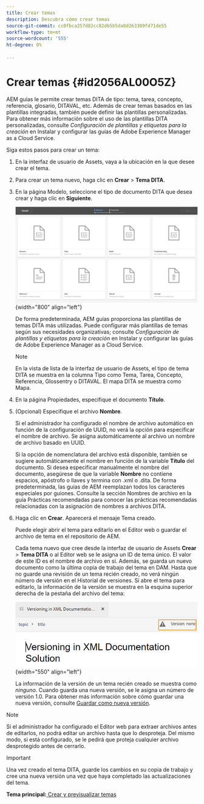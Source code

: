 ```yaml
---
title: Crear temas
description: Descubra cómo crear temas
source-git-commit: cc0fbca257d82cc82db5b5da8d263309fd71de55
workflow-type: tm+mt
source-wordcount: '555'
ht-degree: 0%

---
```



# Crear temas {#id2056AL00O5Z}

AEM guías le permite crear temas DITA de tipo: tema, tarea, concepto, referencia, glosario, DITAVAL, etc. Además de crear temas basados en las plantillas integradas, también puede definir las plantillas personalizadas. Para obtener más información sobre el uso de las plantillas DITA personalizadas, consulte *Configuración de plantillas y etiquetas para la creación* en Instalar y configurar las guías de Adobe Experience Manager as a Cloud Service.

Siga estos pasos para crear un tema:

1. En la interfaz de usuario de Assets, vaya a la ubicación en la que desee crear el tema.

1. Para crear un tema nuevo, haga clic en **Crear** \> **Tema DITA**.

1. En la página Modelo, seleccione el tipo de documento DITA que desea crear y haga clic en **Siguiente**.

   ![](images/create_dita_topic.png){width="800" align="left"}

   De forma predeterminada, AEM guías proporciona las plantillas de temas DITA más utilizadas. Puede configurar más plantillas de temas según sus necesidades organizativas; consulte *Configuración de plantillas y etiquetas para la creación* en Instalar y configurar las guías de Adobe Experience Manager as a Cloud Service.

   >[!NOTE]
   >
   > En la vista de lista de la interfaz de usuario de Assets, el tipo de tema DITA se muestra en la columna Tipo como Tema, Tarea, Concepto, Referencia, Glossentry o DITAVAL. El mapa DITA se muestra como Mapa.

1. En la página Propiedades, especifique el documento **Título**.

1. \(Opcional\) Especifique el archivo **Nombre**.

   Si el administrador ha configurado el nombre de archivo automático en función de la configuración de UUID, no verá la opción para especificar el nombre de archivo. Se asigna automáticamente al archivo un nombre de archivo basado en UUID.

   Si la opción de nomenclatura del archivo está disponible, también se sugiere automáticamente el nombre en función de la variable **Título** del documento. Si desea especificar manualmente el nombre del documento, asegúrese de que la variable **Nombre** no contiene espacios, apóstrofo o llaves y termina con .xml o .dita. De forma predeterminada, las guías de AEM reemplazan todos los caracteres especiales por guiones. Consulte la sección Nombres de archivo en la guía Prácticas recomendadas para conocer las prácticas recomendadas relacionadas con la asignación de nombres a archivos DITA.

1. Haga clic en **Crear**. Aparecerá el mensaje Tema creado.

   Puede elegir abrir el tema para editarlo en el Editor web o guardar el archivo de tema en el repositorio de AEM.

   Cada tema nuevo que cree desde la interfaz de usuario de Assets **Crear** \> **Tema DITA** o al Editor web se le asigna un ID de tema único. El valor de este ID es el nombre de archivo en sí. Además, se guarda un nuevo documento como la última copia de trabajo del tema en DAM. Hasta que no guarde una revisión de un tema recién creado, no verá ningún número de versión en el Historial de versiones. Si abre el tema para editarlo, la información de la versión se muestra en la esquina superior derecha de la pestaña del archivo del tema:

   ![](images/topic-version-none_cs.png){width="550" align="left"}

   La información de la versión de un tema recién creado se muestra como *ninguno*. Cuando guarda una nueva versión, se le asigna un número de versión 1.0. Para obtener más información sobre cómo guardar una nueva versión, consulte [Guardar como nueva versión](web-editor-features.md#save-as-new-version-id209ME400GXA).


>[!NOTE]
>
> Si el administrador ha configurado el Editor web para extraer archivos antes de editarlos, no podrá editar un archivo hasta que lo desproteja. Del mismo modo, si está configurado, se le pedirá que proteja cualquier archivo desprotegido antes de cerrarlo.

>[!IMPORTANT]
>
> Una vez creado el tema DITA, guarde los cambios en su copia de trabajo y cree una nueva versión una vez que haya completado las actualizaciones del tema.

**Tema principal:**[ Crear y previsualizar temas](create-preview-topics.md)

